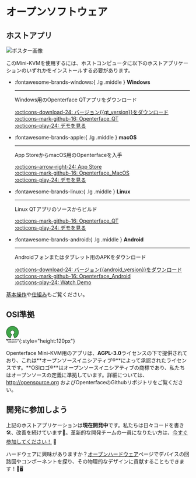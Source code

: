 # オープンソフトウェア

## ホストアプリ

<div class="container">
    <img src="/images/product/win_qt_app.jpg" alt="ポスター画像" class="poster-image-shadow">
</div>

このMini-KVMを使用するには、ホストコンピュータに以下のホストアプリケーションのいずれかをインストールする必要があります。

<div class="grid cards" markdown>

-   :fontawesome-brands-windows:{ .lg .middle } __Windows__

    ---

    Windows用のOpenterface QTアプリをダウンロード

    [:octicons-download-24: バージョン{{qt_version}}をダウンロード](https://github.com/TechxArtisanStudio/Openterface_QT/releases/download/{{qt_version}}/openterfaceQT.windows.amd64.exe)  <br>
    [:octicons-mark-github-16: Openterface_QT](https://github.com/TechxArtisanStudio/Openterface_QT)  <br>
    [:octicons-play-24: デモを見る](https://youtu.be/ERzpGtRvP2o?si=e9k402f0nxsD8o2j)

-   :fontawesome-brands-apple:{ .lg .middle } __macOS__

    ---

    App StoreからmacOS用のOpenterfaceを入手

    [:octicons-arrow-right-24: App Store](http://appstore.com/mac/openterface) <br>
    [:octicons-mark-github-16: Openterface_MacOS](https://github.com/TechxArtisanStudio/Openterface_MacOS)  <br>
    [:octicons-play-24: デモを見る](https://youtu.be/m7OpUem0zqY?si=tclfl0Jl77tmE6_e)

-   :fontawesome-brands-linux:{ .lg .middle } __Linux__

    ---

    Linux QTアプリのソースからビルド

    [:octicons-mark-github-16: Openterface_QT](https://github.com/TechxArtisanStudio/Openterface_QT)  <br>
    [:octicons-play-24: デモを見る](https://youtu.be/_ScpI6TC0Pk?si=FSg7A2zmST8QbFec)

-   :fontawesome-brands-android:{ .lg .middle } __Android__

    ---

    Androidフォンまたはタブレット用のAPKをダウンロード

    [:octicons-download-24: バージョン{{android_version}}をダウンロード](https://github.com/TechxArtisanStudio/Openterface_Android/releases/download/{{android_version}}/OpenterfaceAndroid.apk)  <br>
    [:octicons-mark-github-16: Openterface_Android](https://github.com/TechxArtisanStudio/Openterface_Android)  <br>
    [:octicons-play-24: Watch Demo](https://x.com/TechxArtisan/status/1825460088922071398)

</div>

[基本操作](/basic)や[仕組み](/how-it-works)もご覧ください。

## OSI準拠

![オープンソースイニシアティブ®](images/trademark/open-source-initiative.svg){:style="height:120px"}

Openterface Mini-KVM用のアプリは、**AGPL-3.0**ライセンスの下で提供されており、これは**オープンソースイニシアティブ®**によって承認されたライセンスです。**OSIロゴ®**はオープンソースイニシアティブの商標であり、私たちはオープンソースの定義に準拠しています。詳細については、http://opensource.org およびOpenterfaceのGithubリポジトリをご覧ください。

## 開発に参加しよう

上記のホストアプリケーションは**現在開発中**です。私たちは日々コードを書き🛠️、改善を続けています💪。革新的な開発チームの一員になりたい方は、[今すぐ参加してください！](mailto:info@techxartisan.com) 🚀

ハードウェアに興味がありますか？[オープンハードウェア](/open-hardware)ページでデバイスの回路図やコンポーネントを探り、その物理的なデザインに貢献することもできます！🔧🖥️